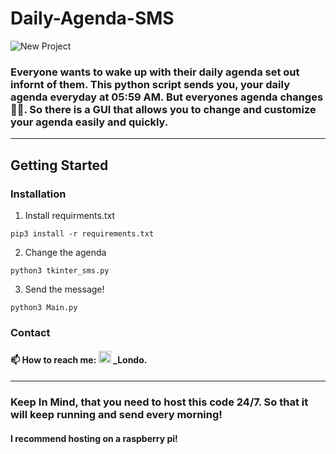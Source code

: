 <!-- 

<div id="badges" align="center">
  <a href="[your-linkedin-URL](https://www.twitch.tv/ChezLondo_)">
    <img src="https://img.shields.io/twitch/status/ChezLondo_?style=social" alt="Twitch Badge"/>
  </a>
  <a href="https://www.youtube.com/@chezlondo7826">
    <img src="https://img.shields.io/badge/YouTube-red?style=for-the-badge&logo=youtube&logoColor=white" alt="Youtube Badge"/>
  </a>
  <a href="https://twitter.com/Londo_Chow">
    <img src="https://img.shields.io/badge/Twitter-blue?style=for-the-badge&logo=twitter&logoColor=white" alt="Twitter Badge"/>
  </a>
  <a href="https://www.reddit.com/user/ChezLondo">
    <img src="https://img.shields.io/reddit/user-karma/link/ChezLondo?style=social" alt="Reddit Badge"/>
  </a>
</div>

 -->

# Daily-Agenda-SMS
![New Project](https://user-images.githubusercontent.com/109172537/209053509-356405fb-7a4d-4105-a98b-89304b541c50.png)


### Everyone wants to wake up with their daily agenda set out infornt of them. This python script sends you, your daily agenda everyday at 05:59 AM. But everyones agenda changes 🤷‍♂️. So there is a GUI that allows you to change and customize your agenda easily and quickly.

---

## Getting Started

### Installation

1. Install requirments.txt
```
pip3 install -r requirements.txt
```
2. Change the agenda
```
python3 tkinter_sms.py
```
3. Send the message!
```
python3 Main.py
```

### Contact

#### :mailbox: How to reach me: <img src="https://user-images.githubusercontent.com/109172537/209095400-8f9c465d-914b-4303-919e-4f449469b223.png" width="20"> _Londo. 
<!--                                                                                                                                                         @ChezLondo#346-->

---

### Keep In Mind, that you need to host this code 24/7. So that it will keep running and send every morning!
#### I recommend hosting on a raspberry pi!
